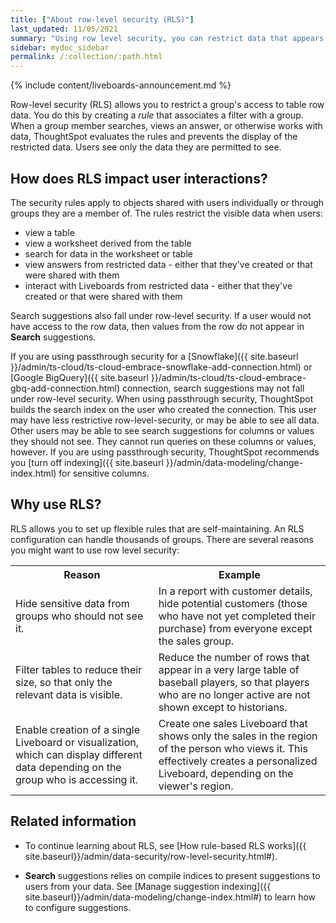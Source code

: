 ```yaml
---
title: ["About row-level security (RLS)"]
last_updated: 11/05/2021
summary: "Using row level security, you can restrict data that appears in search results and Liveboards by group."
sidebar: mydoc_sidebar
permalink: /:collection/:path.html
---
```


{% include content/liveboards-announcement.md %}

Row-level security (RLS) allows you to restrict a group's access to table row data. You do this by creating a _rule_ that associates a filter with a group. When a group member searches, views an answer, or otherwise works with data, ThoughtSpot evaluates the rules and prevents the display of the restricted data. Users see only the data they are permitted to see.

## How does RLS impact user interactions?

The security rules apply to objects shared with users individually or through groups
they are a member of.  The rules restrict the visible data when users:

* view a table
* view a worksheet derived from the table
* search for data in the worksheet or table
* view answers from restricted data - either that they've created or that were shared with them
* interact with Liveboards from restricted data - either that they've created or that were shared with them

Search suggestions also fall under row-level security. If a user would not have access to the row data, then values from the row do not appear in **Search** suggestions.

If you are using passthrough security for a [Snowflake]({{ site.baseurl }}/admin/ts-cloud/ts-cloud-embrace-snowflake-add-connection.html) or [Google BigQuery]({{ site.baseurl }}/admin/ts-cloud/ts-cloud-embrace-gbq-add-connection.html) connection, search suggestions may not fall under row-level security. When using passthrough security, ThoughtSpot builds the search index on the user who created the connection. This user may have less restrictive row-level-security, or may be able to see all data. Other users may be able to see search suggestions for columns or values they should not see. They cannot run queries on these columns or values, however. If you are using passthrough security, ThoughtSpot recommends you [turn off indexing]({{ site.baseurl }}/admin/data-modeling/change-index.html) for sensitive columns.

## Why use RLS?

RLS allows you to set up flexible rules that are self-maintaining. An RLS
configuration can handle thousands of groups. There are several reasons you
might want to use row level security:

<table>
  <tr>
    <th>Reason </th>
    <th>Example</th>
  </tr>
  <tr>
    <td>Hide sensitive data from groups who should not see it.</td>
    <td>In a report with customer details, hide potential customers (those who have not yet completed their purchase) from everyone except the sales group.</td>
  </tr>
  <tr>
    <td>Filter tables to reduce their size, so that only the relevant data is visible.</td>
    <td>Reduce the number of rows that appear in a very large table of baseball players, so that players who are no longer active are not shown except to historians.</td>
  </tr>
  <tr>
    <td>Enable creation of a single Liveboard or visualization, which can display different data depending on the group who is accessing it.</td>
    <td>Create one sales Liveboard that shows only the sales in the region of the person who views it. This effectively creates a personalized Liveboard, depending on the viewer's region.</td>
  </tr>
</table>


## Related information

* To continue learning about RLS, see [How rule-based RLS works]({{ site.baseurl}}/admin/data-security/row-level-security.html#).

* **Search** suggestions relies on compile indices to present suggestions to users from your data. See [Manage suggestion indexing]({{ site.baseurl}}/admin/data-modeling/change-index.html#) to learn how to configure suggestions.
